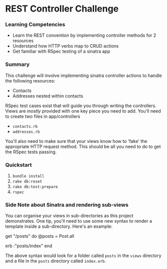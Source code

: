 # REST Controller Challenge

### Learning Competencies

* Learn the REST convention by implementing controller methods for 2 resources
* Understand how HTTP verbs map to CRUD actions
* Get familiar with RSpec testing of a sinatra app

### Summary

This challenge will involve implementing sinatra controller actions
to handle the following resources:

* Contacts
* Addresses nested within contacts

RSpec test cases exist that will guide you through writing the
controllers. Views are *mostly* provided with one key piece you
need to add. You'll need to create two files in app/controllers

* `contacts.rb`
* `addresses.rb`

You'll also need to make sure that your views know how to 'fake'
the appropriate HTTP request method. This should be all you need to
do to get the RSpec tests passing.

### Quickstart

1.  `bundle install`
2.  `rake db:reset`
3.  `rake db:test:prepare`
4.  `rspec`
  
### Side Note about Sinatra and rendering sub-views
You can organise your views in sub-directories as this project demonstrates. One tip, you'll need to use some new syntax to render a template inside a sub-directory. Here's an example:

get "/posts" do
  @posts = Post.all

  erb :"posts/index"
end

The above syntax would look for a folder called `posts` in the `views` directory and a file in the `posts` directory called `index.erb`.
